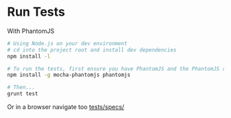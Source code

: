 # Run Tests

With PhantomJS

```bash
# Using Node.js on your dev environment
# cd into the project root and install dev dependencies 
npm install -l

# To run the tests, first ensure you have PhantomJS and the PhantomJS runner for Mocha i.e.
npm install -g mocha-phantomjs phantomjs

# Then...
grunt test
```

Or in a browser navigate too [tests/specs/](http://adodson.com/hello.js/tests/specs/)